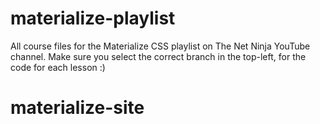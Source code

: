 # materialize-playlist
All course files for the Materialize CSS playlist on The Net Ninja YouTube channel.
Make sure you select the correct branch in the top-left, for the code for each lesson :)
# materialize-site
